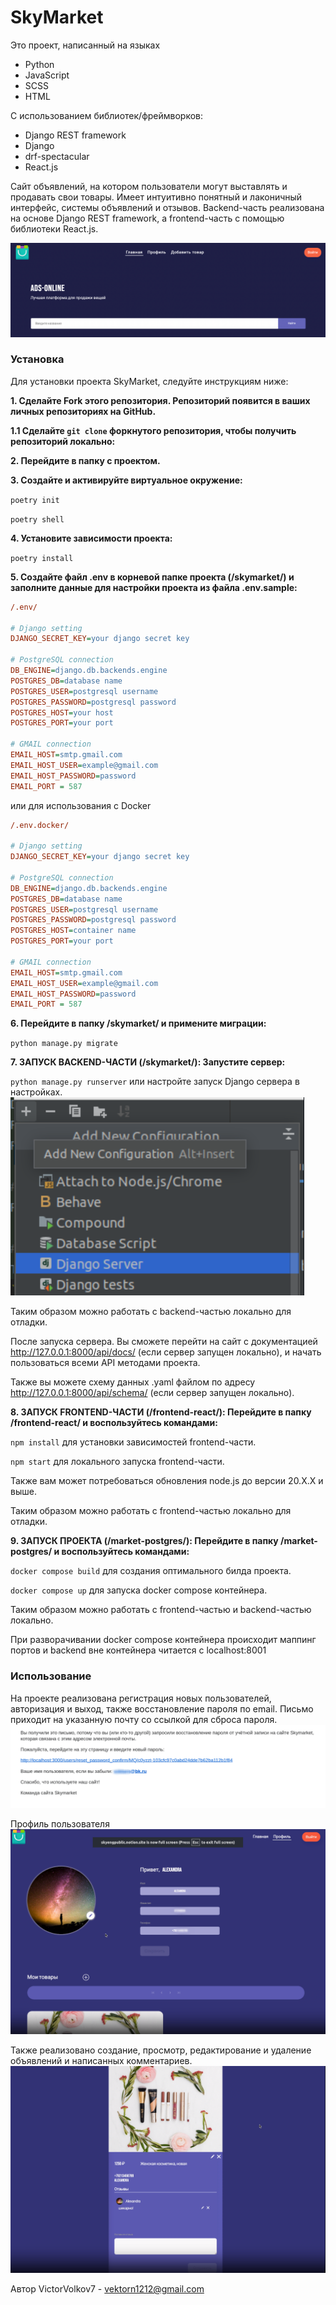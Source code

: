# **SkyMarket** 
Это проект, написанный на языках 

- Python
- JavaScript
- SCSS
- HTML

С использованием библиотек/фреймворков:
- Django REST framework
- Django
- drf-spectacular
- React.js

Сайт объявлений, на котором пользователи могут выставлять и продавать свои товары. Имеет интуитивно понятный и лаконичный 
интерфейс, системы объявлений и отзывов. Backend-часть реализована на основе Django REST framework, а frontend-часть с
помощью библиотеки React.js. </p>
![img.png](readme_image/img.png)

### **Установка**
Для установки проекта SkyMarket, следуйте инструкциям ниже:

**<p>1. Сделайте Fork этого репозитория. Репозиторий появится в ваших личных репозиториях на GitHub.</p>**

**1.1 Сделайте `git clone` форкнутого репозитория, чтобы получить репозиторий локально:**

**<p>2. Перейдите в папку с проектом.</p>**

**<p>3. Создайте и активируйте виртуальное окружение:</p>**

`poetry init`

`poetry shell`

**<p>4. Установите зависимости проекта:</p>**

`poetry install`

**<p>5. Создайте файл .env в корневой папке проекта (/skymarket/) и заполните данные для настройки проекта из файла .env.sample:</p>**

```ini
/.env/

# Django setting
DJANGO_SECRET_KEY=your django secret key

# PostgreSQL connection
DB_ENGINE=django.db.backends.engine
POSTGRES_DB=database name
POSTGRES_USER=postgresql username
POSTGRES_PASSWORD=postgresql password
POSTGRES_HOST=your host
POSTGRES_PORT=your port

# GMAIL connection
EMAIL_HOST=smtp.gmail.com
EMAIL_HOST_USER=example@gmail.com
EMAIL_HOST_PASSWORD=password
EMAIL_PORT = 587
```
или для использования с Docker
```ini
/.env.docker/

# Django setting
DJANGO_SECRET_KEY=your django secret key

# PostgreSQL connection
DB_ENGINE=django.db.backends.engine
POSTGRES_DB=database name
POSTGRES_USER=postgresql username
POSTGRES_PASSWORD=postgresql password
POSTGRES_HOST=container name
POSTGRES_PORT=your port

# GMAIL connection
EMAIL_HOST=smtp.gmail.com
EMAIL_HOST_USER=example@gmail.com
EMAIL_HOST_PASSWORD=password
EMAIL_PORT = 587
```
**<p>6. Перейдите в папку /skymarket/ и примените миграции:</p>**

`python manage.py migrate`

**<p>7. ЗАПУСК BACKEND-ЧАСТИ (/skymarket/): Запустите сервер:</p>**

`python manage.py runserver` или настройте запуск Django сервера в настройках.
![img_2.png](readme_image/img_2.png)

Таким образом можно работать с backend-частью локально для отладки.

После запуска сервера. Вы сможете перейти на сайт с документацией http://127.0.0.1:8000/api/docs/ 
(если сервер запущен локально), и начать пользоваться всеми API методами проекта. 

Также вы можете схему данных .yaml файлом по адресу http://127.0.0.1:8000/api/schema/ (если сервер запущен локально).

**<p>8. ЗАПУСК FRONTEND-ЧАСТИ (/frontend-react/): Перейдите в папку /frontend-react/ и воспользуйтесь командами:</p>**

`npm install` для установки зависимостей frontend-части.

`npm start` для локального запуска frontend-части.

Также вам может потребоваться обновления node.js до версии 20.Х.Х и выше.

Таким образом можно работать с frontend-частью локально для отладки.

**<p>9. ЗАПУСК ПРОЕКТА (/market-postgres/): Перейдите в папку /market-postgres/ и воспользуйтесь командами:</p>**

`docker compose build` для создания оптимального билда проекта.

`docker compose up` для запуска docker compose контейнера.

Таким образом можно работать с frontend-частью и backend-частью локально.

При разворачивании docker compose контейнера происходит маппинг портов и backend вне контейнера читается с localhost:8001



### **Использование**
На проекте реализована регистрация новых пользователей, авторизация и выход, также восстановление пароля по email.
Письмо приходит на указанную почту со ссылкой для сброса пароля.
![img_1.png](readme_image/img_1.png)

Профиль пользователя
![img_4.png](readme_image/img_4.png)

Также реализовано создание, просмотр, редактирование и удаление объявлений и написанных комментариев.
![img_3.png](readme_image/img_3.png)

Автор
VictorVolkov7 - vektorn1212@gmail.com
